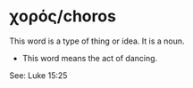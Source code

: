 # χορός/choros
This word is a type of thing or idea. It is a noun. 

* This word means the act of dancing. 

See: Luke 15:25
